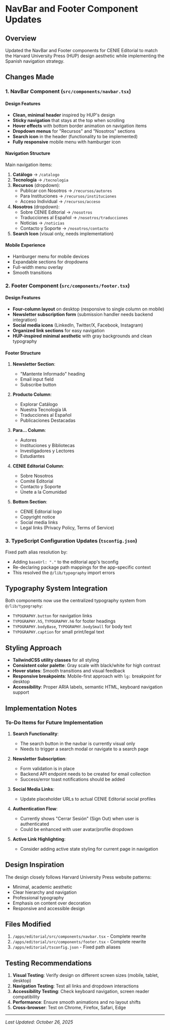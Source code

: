 # NavBar and Footer Component Updates

## Overview

Updated the NavBar and Footer components for CENIE Editorial to match the Harvard University Press (HUP) design aesthetic while implementing the Spanish navigation strategy.

## Changes Made

### 1. NavBar Component (`src/components/navbar.tsx`)

#### Design Features

- **Clean, minimal header** inspired by HUP's design
- **Sticky navigation** that stays at the top when scrolling
- **Hover effects** with bottom border animation on navigation items
- **Dropdown menus** for "Recursos" and "Nosotros" sections
- **Search icon** in the header (functionality to be implemented)
- **Fully responsive** mobile menu with hamburger icon

#### Navigation Structure

Main navigation items:

1. **Catálogo** → `/catalogo`
2. **Tecnología** → `/tecnologia`
3. **Recursos** (dropdown):
   - Publicar con Nosotros → `/recursos/autores`
   - Para Instituciones → `/recursos/instituciones`
   - Acceso Individual → `/recursos/acceso`
4. **Nosotros** (dropdown):
   - Sobre CENIE Editorial → `/nosotros`
   - Traducciones al Español → `/nosotros/traducciones`
   - Noticias → `/noticias`
   - Contacto y Soporte → `/nosotros/contacto`
5. **Search Icon** (visual only, needs implementation)

#### Mobile Experience

- Hamburger menu for mobile devices
- Expandable sections for dropdowns
- Full-width menu overlay
- Smooth transitions

### 2. Footer Component (`src/components/footer.tsx`)

#### Design Features

- **Four-column layout** on desktop (responsive to single column on mobile)
- **Newsletter subscription form** (submission handler needs backend integration)
- **Social media icons** (LinkedIn, Twitter/X, Facebook, Instagram)
- **Organized link sections** for easy navigation
- **HUP-inspired minimal aesthetic** with gray backgrounds and clean typography

#### Footer Structure

1. **Newsletter Section**:
   - "Mantente Informado" heading
   - Email input field
   - Subscribe button

2. **Producto Column**:
   - Explorar Catálogo
   - Nuestra Tecnología IA
   - Traducciones al Español
   - Publicaciones Destacadas

3. **Para... Column**:
   - Autores
   - Instituciones y Bibliotecas
   - Investigadores y Lectores
   - Estudiantes

4. **CENIE Editorial Column**:
   - Sobre Nosotros
   - Comité Editorial
   - Contacto y Soporte
   - Únete a la Comunidad

5. **Bottom Section**:
   - CENIE Editorial logo
   - Copyright notice
   - Social media links
   - Legal links (Privacy Policy, Terms of Service)

### 3. TypeScript Configuration Updates (`tsconfig.json`)

Fixed path alias resolution by:

- Adding `baseUrl: "."` to the editorial app's tsconfig
- Re-declaring package path mappings for the app-specific context
- This resolved the `@/lib/typography` import errors

## Typography System Integration

Both components now use the centralized typography system from `@/lib/typography`:

- `TYPOGRAPHY.button` for navigation links
- `TYPOGRAPHY.h5`, `TYPOGRAPHY.h6` for footer headings
- `TYPOGRAPHY.bodyBase`, `TYPOGRAPHY.bodySmall` for body text
- `TYPOGRAPHY.caption` for small print/legal text

## Styling Approach

- **TailwindCSS utility classes** for all styling
- **Consistent color palette**: Gray scale with black/white for high contrast
- **Hover states**: Smooth transitions and visual feedback
- **Responsive breakpoints**: Mobile-first approach with `lg:` breakpoint for desktop
- **Accessibility**: Proper ARIA labels, semantic HTML, keyboard navigation support

## Implementation Notes

### To-Do Items for Future Implementation

1. **Search Functionality**:
   - The search button in the navbar is currently visual only
   - Needs to trigger a search modal or navigate to a search page

2. **Newsletter Subscription**:
   - Form validation is in place
   - Backend API endpoint needs to be created for email collection
   - Success/error toast notifications should be added

3. **Social Media Links**:
   - Update placeholder URLs to actual CENIE Editorial social profiles

4. **Authentication Flow**:
   - Currently shows "Cerrar Sesión" (Sign Out) when user is authenticated
   - Could be enhanced with user avatar/profile dropdown

5. **Active Link Highlighting**:
   - Consider adding active state styling for current page in navigation

## Design Inspiration

The design closely follows Harvard University Press website patterns:

- Minimal, academic aesthetic
- Clear hierarchy and navigation
- Professional typography
- Emphasis on content over decoration
- Responsive and accessible design

## Files Modified

1. `/apps/editorial/src/components/navbar.tsx` - Complete rewrite
2. `/apps/editorial/src/components/footer.tsx` - Complete rewrite
3. `/apps/editorial/tsconfig.json` - Fixed path aliases

## Testing Recommendations

1. **Visual Testing**: Verify design on different screen sizes (mobile, tablet, desktop)
2. **Navigation Testing**: Test all links and dropdown interactions
3. **Accessibility Testing**: Check keyboard navigation, screen reader compatibility
4. **Performance**: Ensure smooth animations and no layout shifts
5. **Cross-browser**: Test on Chrome, Firefox, Safari, Edge

---

_Last Updated: October 26, 2025_
